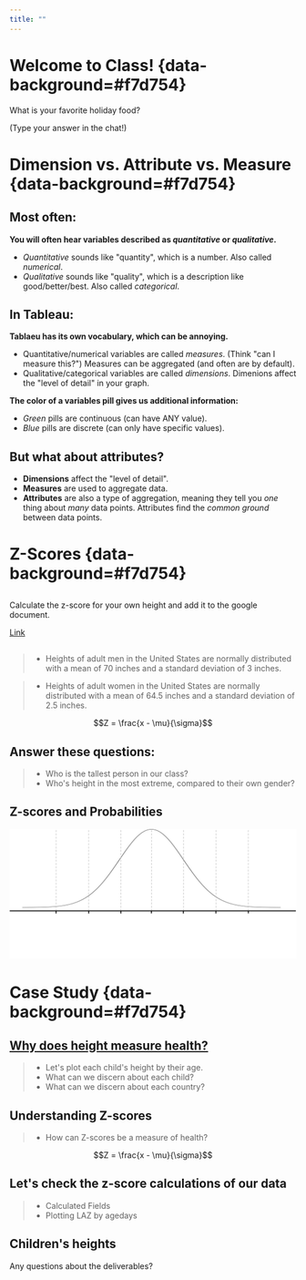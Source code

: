 ```yaml
---
title: ""
---
```


<style>
.reveal section img { background:none; border:none; box-shadow:none; }
</style>

# Welcome to Class! {data-background=#f7d754}

What is your favorite holiday food?

(Type your answer in the chat!)

# Dimension vs. Attribute vs. Measure {data-background=#f7d754}

## Most often:

**You will often hear variables described as *quantitative* or *qualitative*.**

- *Quantitative* sounds like "quantity", which is a number. Also called *numerical*.
- *Qualitative* sounds like "quality", which is a description like good/better/best. Also called *categorical*.

## In Tableau:

**Tablaeu has its own vocabulary, which can be annoying.**

- Quantitative/numerical variables are called *measures*. (Think "can I measure this?") Measures can be aggregated (and often are by default).
- Qualitative/categorical variables are called *dimensions*. Dimenions affect the "level of detail" in your graph.

**The color of a variables pill gives us additional information:**

- *Green* pills are continuous (can have ANY value).
- *Blue* pills are discrete (can only have specific values).

## But what about attributes?

- **Dimensions** affect the "level of detail".
- **Measures** are used to aggregate data.
- **Attributes** are also a type of aggregation, meaning they tell you *one* thing about *many* data points. Attributes find the *common ground* between data points.



# Z-Scores {data-background=#f7d754}

##

Calculate the z-score for your own height and add it to the google document.

[Link](https://docs.google.com/spreadsheets/d/1cLXCZBATuC0-jq72ASMtMroFX06ZtkRGSVcfbRLmkyQ/edit?usp=sharing)


##

<!---
https://tasks.illustrativemathematics.org/content-standards/HSS/ID/A/4/tasks/1020#:~:text=The%20heights%20of%20adult%20men,standard%20deviation%20of%202.5%20inches.
--->

>- Heights of adult men in the United States are normally distributed with a mean of 70 inches and a standard deviation of 3 inches.

>- Heights of adult women in the United States are normally distributed with a mean of 64.5 inches and a standard deviation of 2.5 inches.

$$Z = \frac{x - \mu}{\sigma}$$

## Answer these questions:

>- Who is the tallest person in our class?
>- Who's height in the most extreme, compared to their own gender?

## Z-scores and Probabilities

![](images/blank_normal.png)


<!------------

# Good Reads {data-background=#6897bb}

## Chapter 8: Present to Persuade (Pg. 177-192)

**When it's time to talk, don't read the picture.**

![](images/gc/Ch8_explainVinsight.png)

## Hans Rosling's Idea Discussion

<iframe width="560" height="315" src="https://www.youtube.com/embed/jbkSRLYSojo" frameborder="0" allow="accelerometer; autoplay; encrypted-media; gyroscope; picture-in-picture" allowfullscreen></iframe>

## Vox's Chart discussion

**I worry that Scott has oversold not explaining the chart**

<iframe width="560" height="315" src="https://www.youtube.com/embed/O-3Mlj3MQ_Q" frameborder="0" allow="accelerometer; autoplay; encrypted-media; gyroscope; picture-in-picture" allowfullscreen></iframe>

- What are your thoughts?

---->

# Case Study {data-background=#f7d754}

## [Why does height measure health?](https://www.who.int/nutgrowthdb/about/introduction/en/index2.html)

> - Let's plot each child's height by their age.
> - What can we discern about each child?
> - What can we discern about each country?

## Understanding Z-scores 

> - How can Z-scores be a measure of health?

$$Z = \frac{x - \mu}{\sigma}$$

## Let's check the z-score calculations of our data

> - Calculated Fields
> - Plotting LAZ by agedays 



## Children's heights
   
Any questions about the deliverables?
